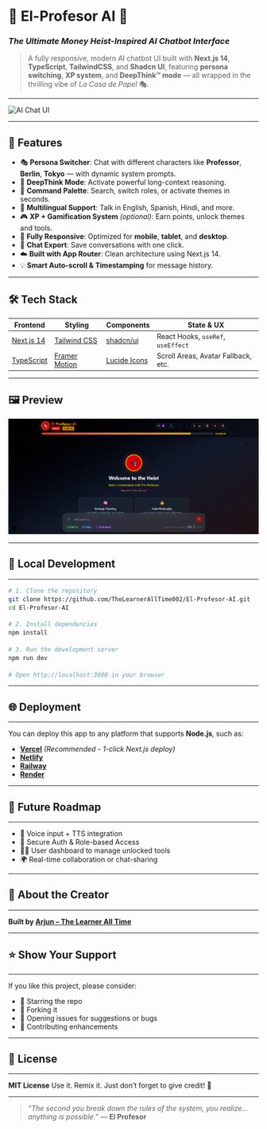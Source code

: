 # 🧠 El-Profesor AI 💬  
### *The Ultimate Money Heist-Inspired AI Chatbot Interface*

> A fully responsive, modern AI chatbot UI built with **Next.js 14**, **TypeScript**, **TailwindCSS**, and **Shadcn UI**, featuring **persona switching**, **XP system**, and **DeepThink™ mode** — all wrapped in the thrilling vibe of *La Casa de Papel* 🎭.

---

![AI Chat UI](https://readme-typing-svg.demolab.com/?font=Fira+Code&size=24&pause=1000&center=true&vCenter=true&width=1000&lines=💣+Welcome+to+El+Profesor+AI+%E2%80%94+Heist+Your+Thoughts+💬;🎭+Modern+Next.js+14+AI+Chatbot+UI+Inspired+by+Money+Heist;🛡️+Built+with+Shadcn+UI%2C+TailwindCSS%2C+and+TypeScript)

---

## 🚀 Features

- 🎭 **Persona Switcher**: Chat with different characters like **Professor**, **Berlin**, **Tokyo** — with dynamic system prompts.
- 🧠 **DeepThink Mode**: Activate powerful long-context reasoning.
- 🧩 **Command Palette**: Search, switch roles, or activate themes in seconds.
- 🧬 **Multilingual Support**: Talk in English, Spanish, Hindi, and more.
- 🎮 **XP + Gamification System** *(optional)*: Earn points, unlock themes and tools.
- 📱 **Fully Responsive**: Optimized for **mobile**, **tablet**, and **desktop**.
- 🧾 **Chat Export**: Save conversations with one click.
- ☁️ **Built with App Router**: Clean architecture using Next.js 14.
- 💡 **Smart Auto-scroll & Timestamping** for message history.

---

## 🛠️ Tech Stack

| Frontend | Styling | Components | State & UX |
|----------|---------|------------|-------------|
| [Next.js 14](https://nextjs.org/) | [Tailwind CSS](https://tailwindcss.com/) | [shadcn/ui](https://ui.shadcn.com/) | React Hooks, `useRef`, `useEffect` |
| [TypeScript](https://www.typescriptlang.org/) | [Framer Motion](https://www.framer.com/motion/) | [Lucide Icons](https://lucide.dev/) | Scroll Areas, Avatar Fallback, etc. |

---

## 🖼️ Preview

![El-Profesor UI Preview](https://github.com/TheLearnerAllTime002/El-Profesor-AI/blob/main/preview.png)


---

## 🧪 Local Development
---
```bash
# 1. Clone the repository
git clone https://github.com/TheLearnerAllTime002/El-Profesor-AI.git
cd El-Profesor-AI

# 2. Install dependencies
npm install

# 3. Run the development server
npm run dev

# Open http://localhost:3000 in your browser
````

---

## 🌐 Deployment
---
You can deploy this app to any platform that supports **Node.js**, such as:

* **[Vercel](https://vercel.com/)** *(Recommended - 1-click Next.js deploy)*
* **[Netlify](https://www.netlify.com/)**
* **[Railway](https://railway.app/)**
* **[Render](https://render.com/)**

---

## 🧠 Future Roadmap
---
* 🎤 Voice input + TTS integration
* 🔐 Secure Auth & Role-based Access
* 🧑‍🏫 User dashboard to manage unlocked tools
* 🌍 Real-time collaboration or chat-sharing

---

## 👑 About the Creator
---
**Built by [Arjun – The Learner All Time](https://github.com/TheLearnerAllTime002)**

---

## ⭐ Show Your Support
---
If you like this project, please consider:

* 🌟 Starring the repo
* 🍴 Forking it
* 🐛 Opening issues for suggestions or bugs
* 🤝 Contributing enhancements

---

## 📄 License
---
**MIT License**
Use it. Remix it. Just don’t forget to give credit! 🤝

---

> *“The second you break down the rules of the system, you realize… anything is possible.”*
> — **El Profesor**




